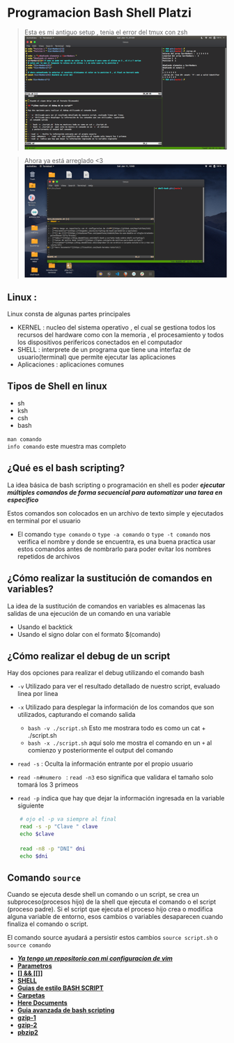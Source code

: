 # **Programacion Bash Shell Platzi**

> Esta es mi antiguo setup , tenia el error del tmux con zsh
![alt](images/Screenshot&#32;from&#32;2020-01-11&#32;01-59-27.png)

> Ahora ya está arreglado <3
![alt](images/mejorado.png)


## **Linux :**

Linux consta de algunas partes principales

- KERNEL : nucleo del sistema operativo , el cual se gestiona todos los recursos del hardware
  como con la memoria , el procesamiento y todos los dispositivos perifericos conectados en el computador
- SHELL : interprete de un programa que tiene una interfaz de usuario(terminal) que permite ejecutar las aplicaciones
- Aplicaciones : aplicaciones comunes

## **Tipos de Shell en linux**

- sh
- ksh
- csh
- bash

`man comando`<br>
`info comando` este muestra mas completo

## **¿Qué es el bash scripting?**

La idea básica de bash scripting o programación en shell es poder
***ejecutar múltiples comandos de forma secuencial para automatizar una tarea en especifico***

Estos comandos son colocados en un archivo de texto simple y ejecutados en terminal por el usuario

- El comando `type comando` o `type -a comando` o `type -t comando`  nos verifica el nombre y
	donde se encuentra, es una buena practica usar estos comandos antes de nombrarlo para poder
	evitar los nombres repetidos de archivos

## **¿Cómo realizar la sustitución de comandos en variables?**

La idea de la sustitución de comandos en variables es almacenas las salidas de una ejecución de un comando
en una variable

- Usando el backtick
- Usando el signo dolar con el formato $(comando)

## **¿Cómo realizar el debug de un script**

Hay dos opciones para realizar el debug utilizando el comando bash

- `-v` Utilizado para ver el resultado detallado de nuestro script, evaluado linea por linea
- `-x` Utilizado para desplegar la información de los comandos que son utilizados, capturando
	el comando salida

	- `bash -v ./script.sh` Esto me mostrara todo es como un cat + ./script.sh
	- `bash -x ./script.sh` aquí solo me mostra el comando en un `+` al comienzo
		y posteriormente el output del comando

- `read -s` : Oculta la información entrante por el propio usuario
- `read -n#numero ` : `read -n3` eso significa que validara el tamaño solo tomará los 3 primeos
- `read -p` indica que hay que dejar la información ingresada en la variable siguiente

```sh
	# ojo el -p va siempre al final
	read -s -p "Clave " clave
	echo $clave

	read -n8 -p "DNI" dni
	echo $dni
```

## **Comando `source`**

Cuando se ejecuta desde shell un comando o un script, se crea un subproceso(procesos hijo) de la shell que ejecuta
el comando o el script (proceso padre). Si el script que ejecuta el proceso hijo crea o modifica alguna variable 
de entorno, esos cambios o variables desaparecen cuando finaliza el comando o script.

El comando source ayudará a persistir estos cambios `source script.sh` o `source comando`

- [***Ya tengo un repositorio con mi configuracion de vim***](https://github.com/MaurickThom/VIM)
- [**Parametros**](https://likegeeks.com/es/scripting-de-bash-parametros-y-opciones)
- [**[] && [[]]**](https://stackoverflow.com/questions/2188199/how-to-use-double-or-single-brackets-parentheses-curly-braces)
- [**SHELL**](https://blog.desdelinux.net/shell-bash-y-scripts-todo-sobre-shell-scripting/)
- [**Guias de estilo BASH SCRIPT**](https://lignux.com/guia-de-estilos-para-bash-script/)
- [**Carpetas**](https://blog.desdelinux.net/comprobar-si-un-archivo-o-carpeta-existe-o-no-y-mas-con-ciclo-if/)
- [**Here Documents**](https://linuxhint.com/bash-heredoc-tutorial/)
- [**Guia avanzada de bash scripting**](http://tldp.org/LDP/abs/html/)
- [**gzip-1**](https://www.ionos.es/digitalguide/servidores/know-how/que-es-gzip-y-cuales-son-sus-ventajas/)
- [**gzip-2**](https://www.unix.com/shell-programming-and-scripting/212601-changing-file-name-while-compressing.html)
- [**pbzip2**](https://www.muylinux.com/2012/05/31/pbzip2-comprime-y-descomprime-aprovechando-tu-cpu-multi-core/)

